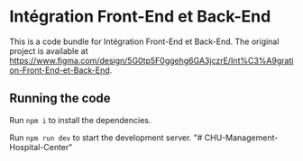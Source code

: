 
  # Intégration Front-End et Back-End

  This is a code bundle for Intégration Front-End et Back-End. The original project is available at https://www.figma.com/design/5G0tp5F0ggehg6GA3jczrE/Int%C3%A9gration-Front-End-et-Back-End.

  ## Running the code

  Run `npm i` to install the dependencies.

  Run `npm run dev` to start the development server.
  "# CHU-Management-Hospital-Center" 
